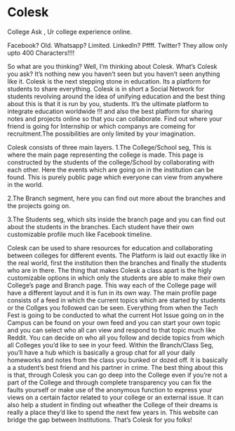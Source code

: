 # Colesk
College Ask , Ur college experience online.

Facebook? Old. Whatsapp? Limited. LinkedIn? Pffff. Twitter?  They allow only upto 400 Characters!!!!

So what are you thinking? Well, I’m thinking about Colesk. What’s Colesk you ask? It’s nothing new you haven’t seen but you
haven’t seen anything like it. Colesk is the next stepping stone in education. Its a platform for students to share everything.
Colesk is in short a Social Network for students revolving around the idea of unifying education and the best thing about this
is that it is run by you, students. It’s the ultimate platform to integrate education worldwide !!! and also the best platform
for sharing notes and projects online so that you can collaborate.  Find out where your friend is going for Internship or which
companys are comeing for recruitment.The possibilities are only limited by your imagination.

Colesk consists of three main layers. 
  1.The College/School seg, This is where the main page representing the college is made. This page is constructed by the students of the college/School by collaborating with each other. Here the events which are going on in the institution can be found. This is purely public page which everyone can view from anywhere in the world. 
  
  2.The Branch segment, here you can find out more about the branches and the projects going on. 
  
  3.The Students seg, which sits inside the branch page and you can find out about the students in the branches. Each student have their own customizable profile much like Facebook timeline. 
  
  Colesk can be used to share resources for education and collaborating between colleges for different events. The Platform is
  laid out exactly like in the real world, first the institution then the branches and finally the students who are in there.
  The thing that makes Colesk a class apart is the higly customizable options in which only the students are able to make
  their own College’s page and Branch page. This way each of the College page will have a different layout and it is fun in its
  own way. The main profile page consists of a feed in which the current topics which are started by students or the Collges
  you followed can be seen. Everything from when the Tech Fest is going to be conducted to what the current Hot Issue going
  on in the Campus can be found on your own feed and you can start your own topic and you can select who all can view and
  respond to that topic much like Reddit. You can decide on who all you follow and decide topics from which all Colleges you’d
  like to see in your feed. Within the Branch/Class Seg, you’ll have a hub which is basically a group chat for all your daily
  homeworks and notes from the class you bunked or dozed off. It is basically a a student’s best friend and his partner in
  crime. The best thing about this is that, through Colesk you can go deep into the College even if you’re not a part of the
  College and through complete transparency you can fix the faults yourself or make use of the anonymous function to express
  your views on a certain factor related to your college or an external issue. It can also help a student in finding out
  wheather the College of their dreams is really a place they’d like to spend the next few years in. This website can bridge
the gap between Institutions. That’s Colesk for you folks!
